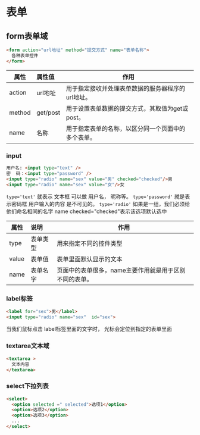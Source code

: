 # 表单

## form表单域

```html
<form action="url地址" method="提交方式" name="表单名称">
  各种表单控件
</form>
```

| 属性     | 属性值      | 作用                          |
| ------ | :------- | --------------------------- |
| action | url地址    | 用于指定接收并处理表单数据的服务器程序的url地址。  |
| method | get/post | 用于设置表单数据的提交方式，其取值为get或post。 |
| name   | 名称       | 用于指定表单的名称，以区分同一个页面中的多个表单。   |

### input

```html
用户名: <input type="text" />
密  码：<input type="password" />
<input type="radio" name="sex" value="男" checked="checked"/>男
<input type="radio" name="sex" value="女"/>女
```

`type='text'`  就表示 文本框 可以做 用户名， 昵称等。
`type='password'`  就是表示密码框   用户输入的内容 是不可见的。
`type='radio'`  如果是一组，我们必须给他们命名相同的名字 name
    checked="checked"表示该选项默认选中

| 属性    | 说明     | 作用                                                   |
| ------- | :------- | ------------------------------------------------------ |
| type    | 表单类型 | 用来指定不同的控件类型                                 |
| value   | 表单值   | 表单里面默认显示的文本                                 |
| name    | 表单名字 | 页面中的表单很多，name主要作用就是用于区别不同的表单。 |

### label标签

```html
<label for="sex">男</label>
<input type="radio" name="sex"  id="sex">
```

当我们鼠标点击 label标签里面的文字时， 光标会定位到指定的表单里面

### textarea文本域

```html
<textarea >
  文本内容
</textarea>
```

### select下拉列表

```html
<select>
  <option selected =" selected">选项1</option>
  <option>选项2</option>
  <option>选项3</option>
  ...
</select>
```
